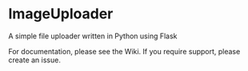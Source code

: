 # ImageUploader
A simple file uploader written in Python using Flask

For documentation, please see the Wiki.
If you require support, please create an issue.
